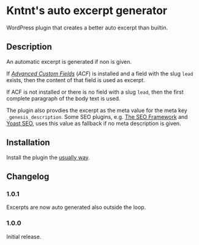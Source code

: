 # Kntnt's auto excerpt generator

WordPress plugin that creates a better auto excerpt than builtin.

## Description

An automatic excerpt is generated if non is given.

If *[Advanced Custom Fields](https://wordpress.org/plugins/advanced-custom-fields/)* (*ACF*) is installed and a field with the slug `lead` exists, then the content of that field is used as excerpt.

If ACF is not installed or there is no field with a slug `lead`, then the first complete paragraph of the body text is used.

The plugin also provdies the excerpt as the meta value for the meta key `_genesis_description`. Some SEO plugins, e.g. [The SEO Framework](https://sv.wordpress.org/plugins/autodescription/) and [Yoast SEO](https://sv.wordpress.org/plugins/wordpress-seo/), uses this value as fallback if no meta description is given.

## Installation

Install the plugin the [usually way](https://codex.wordpress.org/Managing_Plugins#Installing_Plugins).

## Changelog

### 1.0.1

Excerpts are now auto generated also outside the loop.

### 1.0.0

Initial release.
